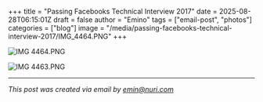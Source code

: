 +++
title = "Passing Facebooks Technical Interview 2017"
date = 2025-08-28T06:15:01Z
draft = false
author = "Emino"
tags = ["email-post", "photos"]
categories = ["blog"]
image = "/media/passing-facebooks-technical-interview-2017/IMG_4464.PNG"
+++




![IMG 4464.PNG](/media/passing-facebooks-technical-interview-2017/IMG_4464.PNG)

![IMG 4463.PNG](/media/passing-facebooks-technical-interview-2017/IMG_4463.PNG)

---
*This post was created via email by emin@nuri.com*
